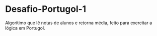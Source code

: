 # Desafio-Portugol-1
Algoritimo que lê notas de alunos e retorna média, feito para exercitar a lógica em Portugol.
